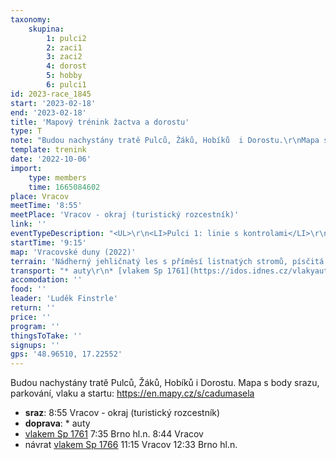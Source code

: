 ```yaml
---
taxonomy:
    skupina:
        1: pulci2
        2: zaci1
        3: zaci2
        4: dorost
        5: hobby
        6: pulci1
id: 2023-race_1845
start: '2023-02-18'
end: '2023-02-18'
title: 'Mapový trénink žactva a dorostu'
type: T
note: "Budou nachystány tratě Pulců, Žáků, Hobíků  i Dorostu.\r\nMapa s body srazu, parkování, vlaku a startu: https://en.mapy.cz/s/cadumasela"
template: trenink
date: '2022-10-06'
import:
    type: members
    time: 1665084602
place: Vracov
meetTime: '8:55'
meetPlace: 'Vracov - okraj (turistický rozcestník)'
link: ''
eventTypeDescription: "<UL>\r\n<LI>Pulci 1: linie s kontrolami</LI>\r\n<LI>Pulci 2: odbočovák</LI>\r\n<LI>Žáci 1: azimuty</LI>\r\n<LI>Žáci 2: COB s chybějícími kontrolami</LI>\r\n<LI>Hobícy: COB s chybějícími kontrolami</LI>\r\n<LI>Dorost: překvapení s dunami</LI>\r\n</UL>"
startTime: '9:15'
map: 'Vracovské duny (2022)'
terrain: 'Nádherný jehličnatý les s příměsí listnatých stromů, písčitá podložka, kde cesty mohou být pomalejší, jak les a spousta zajímavých míst.'
transport: "* auty\r\n* [vlakem Sp 1761](https://idos.idnes.cz/vlakyautobusymhdvse/spojeni/draha/?p=Fyb5SSWpsOpfNdTbad2ENK5UbPC5ckqiUKG6:3n27rOzSyiU.F9RwI0SoI4BSSaKo.TapWI4ZEDUp5tfK1rZVw--&from=5433295&to=5433625&depTime=7:35&arrTime=8:44)\r\n7:35 Brno hl.n.\r\n8:44 Vracov\r\n* návrat [vlakem Sp 1766](https://idos.idnes.cz/vlakyautobusymhdvse/spojeni/draha/?p=Fyb5SSWpsOpfNdTbad2ENK5UbPC5ckqix1K3nTcVtdu:mR0ukzTmYeFMCnrz9jGZUbZxdiuyxd3QKDgIxakmWA--&from=5433625&to=5433295&depTime=11:15&arrTime=12:33)\r\n11:15 Vracov\r\n12:33 Brno hl.n."
accomodation: ''
food: ''
leader: 'Luděk Finstrle'
return: ''
price: ''
program: ''
thingsToTake: ''
signups: ''
gps: '48.96510, 17.22552'
---
```


Budou nachystány tratě Pulců, Žáků, Hobíků  i Dorostu.
Mapa s body srazu, parkování, vlaku a startu: https://en.mapy.cz/s/cadumasela
* **sraz**: 8:55 Vracov - okraj (turistický rozcestník)
* **doprava**: * auty
* [vlakem Sp 1761](https://idos.idnes.cz/vlakyautobusymhdvse/spojeni/draha/?p=Fyb5SSWpsOpfNdTbad2ENK5UbPC5ckqiUKG6:3n27rOzSyiU.F9RwI0SoI4BSSaKo.TapWI4ZEDUp5tfK1rZVw--&from=5433295&to=5433625&depTime=7:35&arrTime=8:44)
7:35 Brno hl.n.
8:44 Vracov
* návrat [vlakem Sp 1766](https://idos.idnes.cz/vlakyautobusymhdvse/spojeni/draha/?p=Fyb5SSWpsOpfNdTbad2ENK5UbPC5ckqix1K3nTcVtdu:mR0ukzTmYeFMCnrz9jGZUbZxdiuyxd3QKDgIxakmWA--&from=5433625&to=5433295&depTime=11:15&arrTime=12:33)
11:15 Vracov
12:33 Brno hl.n.
